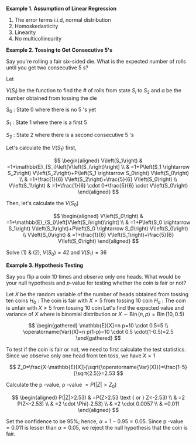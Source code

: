 **Example 1. Assumption of Linear Regression**
1. The error terms i.i.d, normal distribution
2. Homoskedasticity
3. Linearity
4. No multicollinearity

**Example 2. Tossing to Get Consecutive 5's**

Say you're rolling a fair six-sided die. What is the expected number of rolls until you get two consecutive 5 s?

Let 

$V\left(S_i\right)$ be the function to find the \# of rolls from state $S_i$ to $S_2$ and $a$ be the number obtained from tossing the die

$\mathrm{S}_0$ : State 0 where there is no 5 's yet

$S_1$ : State 1 where there is a first 5

$S_2$ : State 2 where there is a second consecutive 5 's

Let's calculate the $V\left(S_1\right)$ first,

$$
\begin{aligned}
V\left(S_1\right) & =1+\mathbb{E}_{S_i}\left[V\left(S_i\right)\right] \\
& =1+P\left(S_1 \rightarrow S_2\right) V\left(S_2\right)+P\left(S_1 \rightarrow S_0\right) V\left(S_0\right) \\
& =1+\frac{1}{6} V\left(S_2\right)+\frac{5}{6} V\left(S_0\right) \\
V\left(S_1\right) & =1+\frac{1}{6} \cdot 0+\frac{5}{6} \cdot V\left(S_0\right)
\end{aligned}
$$


Then, let's calculate the $V\left(S_0\right)$

$$
\begin{aligned}
V\left(S_0\right) & =1+\mathbb{E}_{S_i}\left[V\left(S_i\right)\right] \\
& =1+P\left(S_0 \rightarrow S_1\right) V\left(S_1\right)+P\left(S_0 \rightarrow S_0\right) V\left(S_0\right) \\
V\left(S_0\right) & =1+\frac{1}{6} V\left(S_1\right)+\frac{5}{6} V\left(S_0\right)
\end{aligned}
$$


Solve (1) \& (2), $V\left(S_0\right)=42$ and $V\left(S_1\right)=36$


**Example 3. Hypothesis Testing**

Say you flip a coin 10 times and observe only one heads. What would be your null hypothesis and $p$-value for testing whether the coin is fair or not?

Let $X$ be the random variable of the number of heads obtained from tossing ten coins
$H_0$ : The coin is fair with $X=5$ from tossing 10 coin
$H_a$ : The coin is unfair with $X \neq 5$ from tossing 10 coin
Let's find the expected value and variance of $X$ where is binomial distribution or $X \sim \operatorname{Bin}(n, p)=\operatorname{Bin}(10,0.5)$

$$
\begin{gathered}
\mathbb{E}[X]=n p=10 \cdot 0.5=5 \\
\operatorname{Var}(X)=n p(1-p)=10 \cdot 0.5 \cdot(1-0.5)=2.5
\end{gathered}
$$


To test if the coin is fair or not, we need to first calculate the test statistics.
Since we observe only one head from ten toss, we have $X=1$

$$
Z_0=\frac{X-\mathbb{E}[X]}{\sqrt{\operatorname{Var}(X)}}=\frac{1-5}{\sqrt{2.5}}=2.53
$$


Calculate the p -value, p -value $=P\left(|Z|>Z_0\right)$

$$
\begin{aligned}
P(|Z|>2.53) & =P(Z>2.53 \text { or } Z<-2.53) \\
& =2 P(Z<-2.53) \\
& =2 \cdot \Phi(-2.53) \\
& =2 \cdot 0.0057 \\
& =0.011
\end{aligned}
$$

Set the confidence to be $95 \%$; hence, $\alpha=1-0.95=0.05$. Since p -value $=0.011$ is lesser than $\alpha=0.05$, we reject the null hypothesis that the coin is fair.